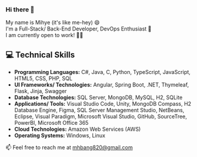 ### Hi there 👋
My name is Mihye (it's like me-hey) 😄  
I'm a Full-Stack/ Back-End Developer, DevOps Enthusiast 🌱  
I am currently open to work! 👩‍💻

## 💻 Technical Skills
- **Programming Languages:** C#, Java, C, Python, TypeScript, JavaScript, HTML5, CSS, PHP, SQL
- **UI Frameworks/ Technologies:** Angular, Spring Boot, .NET, Thymeleaf, Flask, Jinja, Swagger
- **Database Technologies:** SQL Server, MongoDB, MySQL, H2, SQLite
- **Applications/ Tools:** Visual Studio Code, Unity, MongoDB Compass, H2 Database Engine, Figma, SQL Server Management Studio, NetBeans, Eclipse, Visual Paradigm, Microsoft Visual Studio, GitHub, SourceTree, PowerBI, Microsoft Office 365
- **Cloud Technologies:** Amazon Web Services (AWS)
- **Operating Systems:** Windows, Linux


📫 Feel free to reach me at mhbang820@gmail.com
